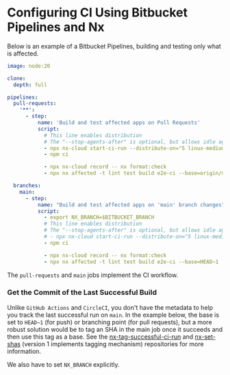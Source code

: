 # Configuring CI Using Bitbucket Pipelines and Nx

Below is an example of a Bitbucket Pipelines, building and testing only what is affected.

```yaml {% fileName="bitbucket-pipelines.yml" %}
image: node:20

clone:
  depth: full

pipelines:
  pull-requests:
    '**':
      - step:
          name: 'Build and test affected apps on Pull Requests'
          script:
            # This line enables distribution
            # The "--stop-agents-after" is optional, but allows idle agents to shut down once the "e2e-ci" targets have been requested
            - npx nx-cloud start-ci-run --distribute-on="5 linux-medium-js" --stop-agents-after="e2e-ci"
            - npm ci

            - npx nx-cloud record -- nx format:check
            - npx nx affected -t lint test build e2e-ci --base=origin/main

  branches:
    main:
      - step:
          name: "Build and test affected apps on 'main' branch changes"
          script:
            - export NX_BRANCH=$BITBUCKET_BRANCH
            # This line enables distribution
            # The "--stop-agents-after" is optional, but allows idle agents to shut down once the "e2e-ci" targets have been requested
            # - npx nx-cloud start-ci-run --distribute-on="5 linux-medium-js" --stop-agents-after="e2e-ci"
            - npm ci

            - npx nx-cloud record -- nx format:check
            - npx nx affected -t lint test build e2e-ci --base=HEAD~1
```

The `pull-requests` and `main` jobs implement the CI workflow.

### Get the Commit of the Last Successful Build

Unlike `GitHub Actions` and `CircleCI`, you don't have the metadata to help you track the last successful run on `main`. In the example below, the base is set to `HEAD~1` (for push) or branching point (for pull requests), but a more robust solution would be to tag an SHA in the main job once it succeeds and then use this tag as a base. See the [nx-tag-successful-ci-run](https://github.com/nrwl/nx-tag-successful-ci-run) and [nx-set-shas](https://github.com/nrwl/nx-set-shas) (version 1 implements tagging mechanism) repositories for more information.

We also have to set `NX_BRANCH` explicitly.
